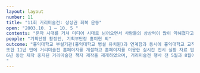 ```yaml
---
layout: layout
number: 11
title: "11회 거리미술전: 상상권 회복 운동" 
open: "2003.10. 1 – 10. 5 "
contents: "문자 시대를 거쳐 미디어 시대로 넘어오면서 사람들의 상상력이 많이 약해졌다고들 이야기한다.상상이란 일부 예술가들이나 어린이들의 전유물이 아니라 누구나 삶을 이야기하면서 하고 있는 지적 활동이다. 11회 거리미술전에서는 거리미술전이라는 장을 토해 대중과 작가의 만남을 도모하고, 작가뿐만 아니라 대중들도 상상의 중요성을 돌아보고자 했다. 그리고 상상권 회복 운동이라는 기조 하에, 2003년의 홍대 앞을 변화시키고자 했다. "
people: "기획단장 황정인, 기획부단장 홍미현 외"
outcome: "홍익대학교 부설기관(홍익대학교 병설 유치원)과 연계함과 동시에 홍익대학교 교직원과 마포구청 관계자와 함께 미술 작품 공동 제작 프로그램을 하여 시민 참여미술을 확대하였다.
또한 11년 만에 거리미술전 홈페이지를 개설하고 홈페이지를 이용한 실시간 전시 실황 자료 업로드를 통해 거리미술전을 찾지 않은 사람들도 미술행사를 감상할 수 있도록 하였다.
6년 동안 제작 중지된 거리미술전 책자 제작을 재개하였으며, 거리미술전 행사 전 5월과 8월에 홍익대 학생들과 홍익대 부근의 주민들이 참여한 독특한 사전행사를 치러 '제11회 거리미술전'에 더 많은 관객들의 참여와 관심을 유도하는 캠페인을 진행했다..
"
---
```

